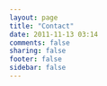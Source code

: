 ```yaml
---
layout: page
title: "Contact"
date: 2011-11-13 03:14
comments: false
sharing: false
footer: false
sidebar: false
---
```

